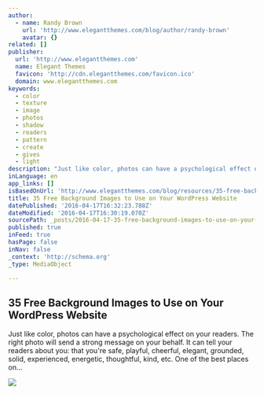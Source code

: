 ```yaml
---
author:
  - name: Randy Brown
    url: 'http://www.elegantthemes.com/blog/author/randy-brown'
    avatar: {}
related: []
publisher:
  url: 'http://www.elegantthemes.com'
  name: Elegant Themes
  favicon: 'http://cdn.elegantthemes.com/favicon.ico'
  domain: www.elegantthemes.com
keywords:
  - color
  - texture
  - image
  - photos
  - shadow
  - readers
  - pattern
  - create
  - gives
  - light
description: "Just like color, photos can have a psychological effect on your readers. The right photo will send a strong message on your behalf. It can tell your readers about you: that you're safe, playful, cheerful, elegant, grounded, solid, experienced, energetic, thoughtful, kind, etc. One of the best places on..."
inLanguage: en
app_links: []
isBasedOnUrl: 'http://www.elegantthemes.com/blog/resources/35-free-background-images-to-use-on-your-wordpress-website'
title: 35 Free Background Images to Use on Your WordPress Website
datePublished: '2016-04-17T16:32:23.788Z'
dateModified: '2016-04-17T16:30:19.070Z'
sourcePath: _posts/2016-04-17-35-free-background-images-to-use-on-your-wordpress-website.md
published: true
inFeed: true
hasPage: false
inNav: false
_context: 'http://schema.org'
_type: MediaObject

---
```

<article style=""><h1>35 Free Background Images to Use on Your WordPress Website</h1><p>Just like color, photos can have a psychological effect on your readers. The right photo will send a strong message on your behalf. It can tell your readers about you: that you're safe, playful, cheerful, elegant, grounded, solid, experienced, energetic, thoughtful, kind, etc. One of the best places on...</p><img src="http://cdn.elegantthemes.com/blog/wp-content/uploads/2016/02/free-background-images-featured.jpg" /></article>